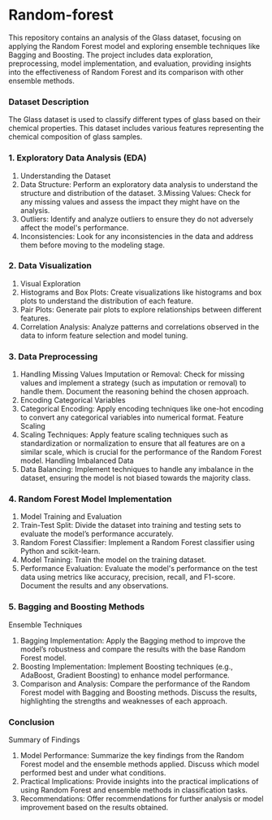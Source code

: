 # Random-forest
This repository contains an analysis of the Glass dataset, focusing on applying the Random Forest model and exploring ensemble techniques like Bagging and Boosting. The project includes data exploration, preprocessing, model implementation, and evaluation, providing insights into the effectiveness of Random Forest and its comparison with other ensemble methods.
### Dataset Description
The Glass dataset is used to classify different types of glass based on their chemical properties. This dataset includes various features representing the chemical composition of glass samples.

### 1. Exploratory Data Analysis (EDA)
1. Understanding the Dataset
2. Data Structure: Perform an exploratory data analysis to understand the structure and distribution of the dataset.
3.Missing Values: Check for any missing values and assess the impact they might have on the analysis.
4. Outliers: Identify and analyze outliers to ensure they do not adversely affect the model's performance.
5. Inconsistencies: Look for any inconsistencies in the data and address them before moving to the modeling stage.
### 2. Data Visualization
1. Visual Exploration
2. Histograms and Box Plots: Create visualizations like histograms and box plots to understand the distribution of each feature.
3. Pair Plots: Generate pair plots to explore relationships between different features.
4. Correlation Analysis: Analyze patterns and correlations observed in the data to inform feature selection and model tuning.
### 3. Data Preprocessing
1. Handling Missing Values
Imputation or Removal: Check for missing values and implement a strategy (such as imputation or removal) to handle them. Document the reasoning behind the chosen approach.
2. Encoding Categorical Variables
3. Categorical Encoding: Apply encoding techniques like one-hot encoding to convert any categorical variables into numerical format.
Feature Scaling
4. Scaling Techniques: Apply feature scaling techniques such as standardization or normalization to ensure that all features are on a similar scale, which is crucial for the performance of the Random Forest model.
Handling Imbalanced Data
5. Data Balancing: Implement techniques to handle any imbalance in the dataset, ensuring the model is not biased towards the majority class.
### 4. Random Forest Model Implementation
1. Model Training and Evaluation
2. Train-Test Split: Divide the dataset into training and testing sets to evaluate the model’s performance accurately.
3. Random Forest Classifier: Implement a Random Forest classifier using Python and scikit-learn.
4. Model Training: Train the model on the training dataset.
5. Performance Evaluation: Evaluate the model's performance on the test data using metrics like accuracy, precision, recall, and F1-score. Document the results and any observations.
### 5. Bagging and Boosting Methods
Ensemble Techniques
1. Bagging Implementation: Apply the Bagging method to improve the model’s robustness and compare the results with the base Random Forest model.
2. Boosting Implementation: Implement Boosting techniques (e.g., AdaBoost, Gradient Boosting) to enhance model performance.
3. Comparison and Analysis: Compare the performance of the Random Forest model with Bagging and Boosting methods. Discuss the results, highlighting the strengths and weaknesses of each approach.
### Conclusion
Summary of Findings
1. Model Performance: Summarize the key findings from the Random Forest model and the ensemble methods applied. Discuss which model performed best and under what conditions.
2. Practical Implications: Provide insights into the practical implications of using Random Forest and ensemble methods in classification tasks.
3. Recommendations: Offer recommendations for further analysis or model improvement based on the results obtained.
